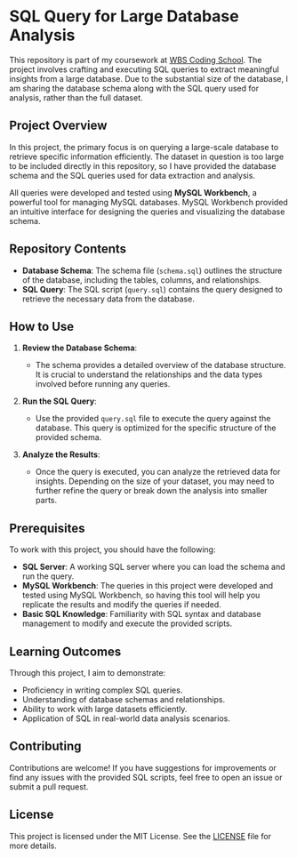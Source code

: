 # SQL Query for Large Database Analysis

This repository is part of my coursework at [WBS Coding School](https://www.wbscodingschool.com/). The project involves crafting and executing SQL queries to extract meaningful insights from a large database. Due to the substantial size of the database, I am sharing the database schema along with the SQL query used for analysis, rather than the full dataset.

## Project Overview

In this project, the primary focus is on querying a large-scale database to retrieve specific information efficiently. The dataset in question is too large to be included directly in this repository, so I have provided the database schema and the SQL queries used for data extraction and analysis.

All queries were developed and tested using **MySQL Workbench**, a powerful tool for managing MySQL databases. MySQL Workbench provided an intuitive interface for designing the queries and visualizing the database schema.

## Repository Contents

- **Database Schema**: The schema file (`schema.sql`) outlines the structure of the database, including the tables, columns, and relationships.
- **SQL Query**: The SQL script (`query.sql`) contains the query designed to retrieve the necessary data from the database.

## How to Use

1. **Review the Database Schema**:
   - The schema provides a detailed overview of the database structure. It is crucial to understand the relationships and the data types involved before running any queries.

2. **Run the SQL Query**:
   - Use the provided `query.sql` file to execute the query against the database. This query is optimized for the specific structure of the provided schema.

3. **Analyze the Results**:
   - Once the query is executed, you can analyze the retrieved data for insights. Depending on the size of your dataset, you may need to further refine the query or break down the analysis into smaller parts.

## Prerequisites

To work with this project, you should have the following:

- **SQL Server**: A working SQL server where you can load the schema and run the query.
- **MySQL Workbench**: The queries in this project were developed and tested using MySQL Workbench, so having this tool will help you replicate the results and modify the queries if needed.
- **Basic SQL Knowledge**: Familiarity with SQL syntax and database management to modify and execute the provided scripts.

## Learning Outcomes

Through this project, I aim to demonstrate:

- Proficiency in writing complex SQL queries.
- Understanding of database schemas and relationships.
- Ability to work with large datasets efficiently.
- Application of SQL in real-world data analysis scenarios.

## Contributing

Contributions are welcome! If you have suggestions for improvements or find any issues with the provided SQL scripts, feel free to open an issue or submit a pull request.

## License

This project is licensed under the MIT License. See the [LICENSE](LICENSE) file for more details.


